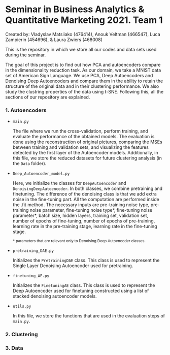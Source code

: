 # Seminar in Business Analytics & Quantitative Marketing 2021. Team 1

Created by: Vladyslav Matsiiako (476414), Anouk Veltman (466547), Luca Zampierin (454696), & Laura Zwiers (468008)

This is the repository in which we store all our codes and data sets used during the seminar. 

The goal of this project is to find out how PCA and autoencoders compare in the dimensionality reduction task. As our domain, we take a MNIST data set of American Sign Language. We use PCA, Deep Autoencoders and Denoising Deep Autoencoders and compare them in the ability to retain the structure of the original data and in their clustering performance. We also study the clustring properties of the data using t-SNE. Following this, all the sections of our repository are explained. 

### 1. Autoencoders
- `main.py`
  
  The file where we run the cross-validation, perform training, and evaluate the performance of the obtained models. The evaluation is done using the reconstruction of original pictures, comparing the MSEs between training and validation sets, and visualizing the features detected by the first layer of the Autoencoder models. Additionally, in this file, we store the reduced datasets for future clustering analysis (in the `Data` folder).
- `Deep_Autoencoder_model.py`

  Here, we initialize the classes for `DeepAutoencoder` and `DenoisingDeepAutoencoder`. In both classes, we combine pretraining and finetuning. The difference of the denoising class is that we add extra noise in the fine-tuning part. All the computation are performed inside the .fit method. The necessary inputs are pre-training noise type, pre-training noise parameter, fine-tuning noise type*, fine-tuning noise parameter*, batch size, hidden layers, training set, validation set, number of epochs of fine-tuning, number of epochs of pre-training, learning rate in the pre-training stage, learning rate in the fine-tuning stage.
  
  <sup>\* parameters that are relevant only to Denoising Deep Autoencoder classes.</sup>
- `pretraining_DAE.py`

  Initializes the `PretrainingDAE` class. This class is used to represent the Single Layer Denoising Autoencoder used for pretraining. 
- `finetuning_AE.py`

  Initializes the `FinetuningAE` class. This class is used to represent the Deep Autoencoder used for finetuning constructed using a list of stacked denoising autoencoder models.
- `utils.py`

  In this file, we store the functions that are used in the evaluation steps of `main.py`.
### 2. Clustering

### 3. Data

